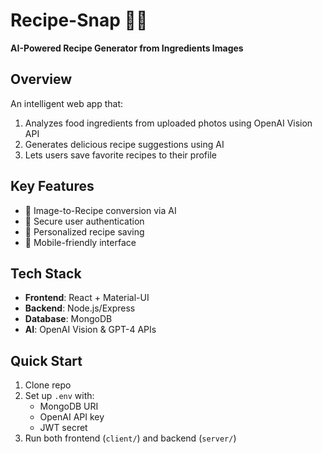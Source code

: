 # Recipe-Snap 🍳📸

**AI-Powered Recipe Generator from Ingredients Images**

## Overview
An intelligent web app that:
1. Analyzes food ingredients from uploaded photos using OpenAI Vision API
2. Generates delicious recipe suggestions using AI
3. Lets users save favorite recipes to their profile

## Key Features
- 📸 Image-to-Recipe conversion via AI
- 🔐 Secure user authentication
- 💾 Personalized recipe saving
- 📱 Mobile-friendly interface

## Tech Stack
- **Frontend**: React + Material-UI
- **Backend**: Node.js/Express
- **Database**: MongoDB
- **AI**: OpenAI Vision & GPT-4 APIs

## Quick Start
1. Clone repo
2. Set up `.env` with:
   - MongoDB URI
   - OpenAI API key
   - JWT secret
3. Run both frontend (`client/`) and backend (`server/`) 

